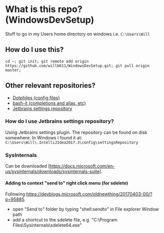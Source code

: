 # What is this repo? (WindowsDevSetup)
Stuff to go in my Users home directory on windows i.e. `C:\Users\Will`

## How do I use this?
`cd ~;
git init;
git remote add origin https://github.com/willb611/WindowsDevSetup.git;
git pull origin master;`

## Other relevant repositories? 
- [Dotphiles (config files)](https://gitlab.com/willb611/dotphiles)
- [bash-it (completions and alias, etc)](https://github.com/willb611/bash-it)
- [Jetbrains settings repository](https://github.com/willb611/settings-jetbrains)

### How do I use Jetbrains settings repository?
Using Jetbrains settings plugin. The repository can be found on disk somewhere. In Windows I found it at: ```C:\Users\Will\.IntelliJIdea2017.3\config\settingsRepository```


### SysInternals
Can be downloaded [https://docs.microsoft.com/en-us/sysinternals/downloads/sysinternals-suite].

#### Adding to context "send to" right click menu (for sdelete)
Following https://devblogs.microsoft.com/oldnewthing/20170403-00/?p=95885.
- open "Send to" folder by typing "shell:sendto" in File explorer Window path
- add a shortcut to the sdelete file, e.g. "C:\Program Files\Sysinternals\sdelete64.exe"
